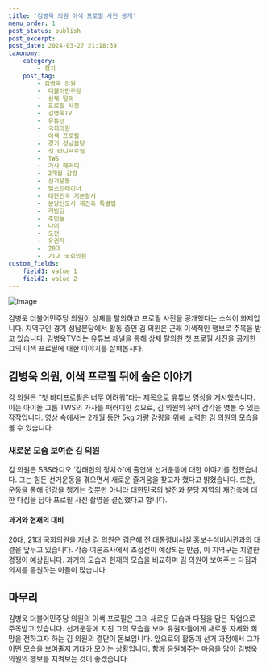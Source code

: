```yaml
---
title: '김병욱 의원 이색 프로필 사진 공개'
menu_order: 1
post_status: publish
post_excerpt: 
post_date: 2024-03-27 21:18:39
taxonomy:
    category:
        - 정치
    post_tag:
        - 김병욱 의원
        -  더불어민주당
        -  상체 탈의
        -  프로필 사진
        -  김병욱TV
        -  유튜브
        -  국회의원
        -  이색 프로필
        -  경기 성남분당
        -  첫 바디프로필
        -  TWS
        -  가사 패러디
        -  2개월 감량
        -  선거운동
        -  헬스트레이너
        -  대한민국 기본질서
        -  분당신도시 재건축 특별법
        -  리빌딩
        -  주민들
        -  나이
        -  도전
        -  유권자
        -  20대
        -  21대 국회의원
custom_fields:
    field1: value 1
    field2: value 2
---
```


![Image](https://imgnews.pstatic.net/image/081/2024/03/27/0003440091_001_20240327094505030.png?type=w647)

김병욱 더불어민주당 의원이 상체를 탈의하고 프로필 사진을 공개했다는 소식이 화제입니다. 지역구인 경기 성남분당에서 활동 중인 김 의원은 근래 이색적인 행보로 주목을 받고 있습니다. 김병욱TV라는 유튜브 채널을 통해 상체 탈의한 첫 프로필 사진을 공개한 그의 이색 프로필에 대한 이야기를 살펴봅시다.
## 김병욱 의원, 이색 프로필 뒤에 숨은 이야기
김 의원은 “첫 바디프로필은 너무 어려워”라는 제목으로 유튜브 영상을 게시했습니다. 이는 아이돌 그룹 TWS의 가사를 패러디한 것으로, 김 의원의 유머 감각을 엿볼 수 있는 작작입니다. 영상 속에서는 2개월 동안 5kg 가량 감량을 위해 노력한 김 의원의 모습을 볼 수 있습니다.
### 새로운 모습 보여준 김 의원
김 의원은 SBS라디오 ‘김태현의 정치쇼’에 출연해 선거운동에 대한 이야기를 전했습니다. 그는 힘든 선거운동을 겪으면서 새로운 즐거움을 찾고자 했다고 밝혔습니다. 또한, 운동을 통해 건강을 챙기는 것뿐만 아니라 대한민국의 발전과 분당 지역의 재건축에 대한 다짐을 담아 프로필 사진 촬영을 결심했다고 합니다.
#### 과거와 현재의 대비
20대, 21대 국회의원을 지낸 김 의원은 김은혜 전 대통령비서실 홍보수석비서관과의 대결을 앞두고 있습니다. 각종 여론조사에서 초접전이 예상되는 만큼, 이 지역구는 치열한 경쟁이 예상됩니다. 과거의 모습과 현재의 모습을 비교하며 김 의원이 보여주는 다짐과 의지를 응원하는 이들이 많습니다.
## 마무리
김병욱 더불어민주당 의원의 이색 프로필은 그의 새로운 모습과 다짐을 담은 작업으로 주목받고 있습니다. 선거운동에 지친 그의 모습을 보며 유권자들에게 새로운 자세와 희망을 전하고자 하는 김 의원의 결단이 돋보입니다. 앞으로의 활동과 선거 과정에서 그가 어떤 모습을 보여줄지 기대가 모이는 상황입니다. 함께 응원해주는 마음을 담아 김병욱 의원의 행보를 지켜보는 것이 좋겠습니다.
